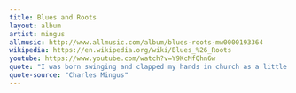 ```yaml
---
title: Blues and Roots
layout: album
artist: mingus
allmusic: http://www.allmusic.com/album/blues-roots-mw0000193364
wikipedia: https://en.wikipedia.org/wiki/Blues_%26_Roots
youtube: https://www.youtube.com/watch?v=Y9KcMfQhn6w
quote: "I was born swinging and clapped my hands in church as a little boy, but I've grown up and I like to do things other than just swing. But blues can do more than just swing."
quote-source: "Charles Mingus"
---
```

